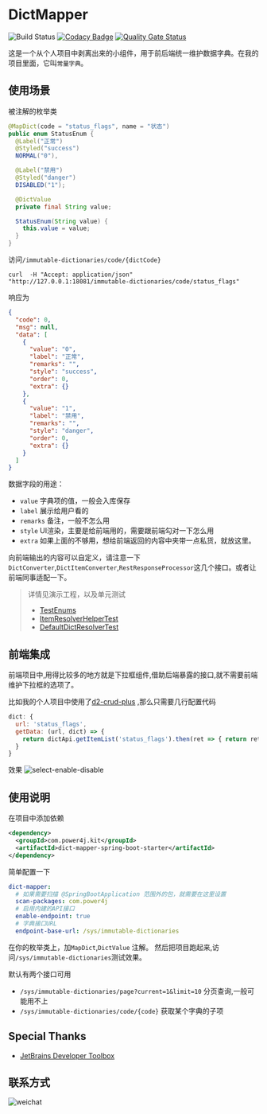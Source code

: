# DictMapper

![Build Status](https://github.com/power4j/DictMapper/workflows/Java%20CI%20with%20Maven/badge.svg)
[![Codacy Badge](https://api.codacy.com/project/badge/Grade/33018bc0e99b438f826cd4790fd9ee3b)](https://app.codacy.com/gh/power4j/DictMapper?utm_source=github.com&utm_medium=referral&utm_content=power4j/DictMapper&utm_campaign=Badge_Grade)
[![Quality Gate Status](https://sonarcloud.io/api/project_badges/measure?project=power4j_DictMapper&metric=alert_status)](https://sonarcloud.io/dashboard?id=power4j_DictMapper)

这是一个从个人项目中剥离出来的小组件，用于前后端统一维护数据字典。在我的项目里面，它叫`常量字典`。

## 使用场景

被注解的枚举类
```java
@MapDict(code = "status_flags", name = "状态")
public enum StatusEnum {
  @Label("正常")
  @Styled("success")
  NORMAL("0"),

  @Label("禁用")
  @Styled("danger")
  DISABLED("1");

  @DictValue
  private final String value;

  StatusEnum(String value) {
    this.value = value;
  }
}
```
访问`/immutable-dictionaries/code/{dictCode}`
```shell
curl  -H "Accept: application/json"  "http://127.0.0.1:18081/immutable-dictionaries/code/status_flags"
```

响应为
```json
{
  "code": 0,
  "msg": null,
  "data": [
    {
      "value": "0",
      "label": "正常",
      "remarks": "",
      "style": "success",
      "order": 0,
      "extra": {}
    },
    {
      "value": "1",
      "label": "禁用",
      "remarks": "",
      "style": "danger",
      "order": 0,
      "extra": {}
    }
  ]
}
```

数据字段的用途：
- `value` 字典项的值，一般会入库保存
- `label` 展示给用户看的
- `remarks` 备注，一般不怎么用
- `style` UI渲染，主要是给前端用的，需要跟前端勾对一下怎么用
- `extra` 如果上面的不够用，想给前端返回的内容中夹带一点私货，就放这里。

向前端输出的内容可以自定义，请注意一下`DictConverter`,`DictItemConverter`,`RestResponseProcessor`这几个接口。或者让前端同事适配一下。

> 详情见演示工程，以及单元测试 
> - [TestEnums](dict-mapper-spring-boot-starter/src/test/java/com/power4j/kit/common/data/dict/support/TestEnums.java)
> - [ItemResolverHelperTest](dict-mapper-spring-boot-starter/src/test/java/com/power4j/kit/common/data/dict/support/ItemResolverHelperTest.java)
> - [DefaultDictResolverTest](dict-mapper-spring-boot-starter/src/test/java/com/power4j/kit/common/data/dict/support/DefaultDictResolverTest.java)

## 前端集成
前端项目中,用得比较多的地方就是下拉框组件,借助后端暴露的接口,就不需要前端维护下拉框的选项了。

比如我的个人项目中使用了[d2-crud-plus](http://d2-crud-plus.docmirror.cn/d2-crud-plus/guide/dict.html#%E5%AD%97%E5%85%B8%E9%85%8D%E7%BD%AE%E5%A4%8D%E5%88%B6) ,那么只需要几行配置代码

```javascript
dict: {
  url: 'status_flags',
  getData: (url, dict) => {
    return dictApi.getItemList('status_flags').then(ret => { return ret.data })
  }
}
```

效果
![select-enable-disable](docs/assets/img/select-enable-disable.png)

## 使用说明

在项目中添加依赖
```xml
<dependency>
  <groupId>com.power4j.kit</groupId>
  <artifactId>dict-mapper-spring-boot-starter</artifactId>
</dependency>
```

简单配置一下
```yaml
dict-mapper:
  # 如果需要扫描 @SpringBootApplication 范围外的包，就需要在这里设置
  scan-packages: com.power4j
  # 启用内建的API接口
  enable-endpoint: true
  # 字典接口URL
  endpoint-base-url: /sys/immutable-dictionaries
```


在你的枚举类上，加`MapDict`,`DictValue` 注解。 然后把项目跑起来,访问`/sys/immutable-dictionaries`测试效果。


默认有两个接口可用
- `/sys/immutable-dictionaries/page?current=1&limit=10` 分页查询,一般可能用不上
- `/sys/immutable-dictionaries/code/{code}` 获取某个字典的子项

## Special Thanks

- [JetBrains Developer Toolbox](https://www.jetbrains.com/?from=sequence)


 ## 联系方式

![weichat](docs/assets/img/wei-chat.png)
